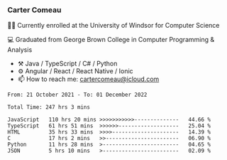 ### Carter Comeau

🙋‍♂️ Currently enrolled at the University of Windsor for Computer Science

💻 Graduated from George Brown College in Computer Programming & Analysis

- ⚒️ Java / TypeScript / C# / Python
- ⚙️ Angular / React / React Native / Ionic
- 📫 How to reach me: cartercomeau@icloud.com

<!--START_SECTION:waka-->

```text
From: 21 October 2021 - To: 01 December 2022

Total Time: 247 hrs 3 mins

JavaScript   110 hrs 20 mins >>>>>>>>>>>--------------   44.66 %
TypeScript   61 hrs 51 mins  >>>>>>-------------------   25.04 %
HTML         35 hrs 33 mins  >>>>---------------------   14.39 %
C            17 hrs 2 mins   >>-----------------------   06.90 %
Python       11 hrs 28 mins  >------------------------   04.65 %
JSON         5 hrs 10 mins   >------------------------   02.09 %
```

<!--END_SECTION:waka-->
